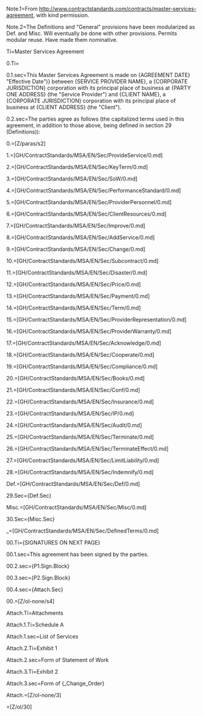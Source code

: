 Note.1=From http://www.contractstandards.com/contracts/master-services-agreement, with kind permission.  

Note.2=The Definitions and "General" provisions have been modularized as Def. and Misc. Will eventually be done with other provisions.  Permits modular reuse.  Have made them nominative. 

Ti=Master Services Agreement

0.Ti=</i>

0.1.sec=This Master Services Agreement is made on {AGREEMENT DATE} "Effective Date")} between {SERVICE PROVIDER NAME}, a {CORPORATE JURISDICTION} corporation with its principal place of business at {PARTY ONE ADDRESS} (the "Service Provider") and {CLIENT NAME}, a {CORPORATE JURISDICTION} corporation with its principal place of business at {CLIENT ADDRESS} (the "Client").

0.2.sec=The parties agree as follows (the capitalized terms used in this agreement, in addition to those above, being defined in section 29 (Definitions)):

0.=[Z/paras/s2]

1.=[GH/ContractStandards/MSA/EN/Sec/ProvideService/0.md]

2.=[GH/ContractStandards/MSA/EN/Sec/KeyTerm/0.md]

3.=[GH/ContractStandards/MSA/EN/Sec/SoW/0.md]

4.=[GH/ContractStandards/MSA/EN/Sec/PerformanceStandard/0.md]

5.=[GH/ContractStandards/MSA/EN/Sec/ProviderPersonnel/0.md]

6.=[GH/ContractStandards/MSA/EN/Sec/ClientResources/0.md]

7.=[GH/ContractStandards/MSA/EN/Sec/Improve/0.md]

8.=[GH/ContractStandards/MSA/EN/Sec/AddService/0.md]

9.=[GH/ContractStandards/MSA/EN/Sec/Change/0.md]

10.=[GH/ContractStandards/MSA/EN/Sec/Subcontract/0.md]

11.=[GH/ContractStandards/MSA/EN/Sec/Disaster/0.md]

12.=[GH/ContractStandards/MSA/EN/Sec/Price/0.md]

13.=[GH/ContractStandards/MSA/EN/Sec/Payment/0.md]

14.=[GH/ContractStandards/MSA/EN/Sec/Term/0.md]

15.=[GH/ContractStandards/MSA/EN/Sec/ProviderRepresentation/0.md]

16.=[GH/ContractStandards/MSA/EN/Sec/ProviderWarranty/0.md]

17.=[GH/ContractStandards/MSA/EN/Sec/Acknowledge/0.md]

18.=[GH/ContractStandards/MSA/EN/Sec/Cooperate/0.md]

19.=[GH/ContractStandards/MSA/EN/Sec/Compliance/0.md]

20.=[GH/ContractStandards/MSA/EN/Sec/Books/0.md]

21.=[GH/ContractStandards/MSA/EN/Sec/Conf/0.md]

22.=[GH/ContractStandards/MSA/EN/Sec/Insurance/0.md]

23.=[GH/ContractStandards/MSA/EN/Sec/IP/0.md]

24.=[GH/ContractStandards/MSA/EN/Sec/Audit/0.md]

25.=[GH/ContractStandards/MSA/EN/Sec/Terminate/0.md]

26.=[GH/ContractStandards/MSA/EN/Sec/TerminateEffect/0.md]

27.=[GH/ContractStandards/MSA/EN/Sec/LimitLiability/0.md]

28.=[GH/ContractStandards/MSA/EN/Sec/Indemnify/0.md]

Def.=[GH/ContractStandards/MSA/EN/Sec/Def/0.md]

29.Sec={Def.Sec}

Misc.=[GH/ContractStandards/MSA/EN/Sec/Misc/0.md]

30.Sec={Misc.Sec}

_=[GH/ContractStandards/MSA/EN/Sec/DefinedTerms/0.md]

00.Ti={SIGNATURES ON NEXT PAGE}

00.1.sec=This agreement has been signed by the parties.

00.2.sec={P1.Sign.Block}

00.3.sec={P2.Sign.Block}

00.4.sec={Attach.Sec}

00.=[Z/ol-none/s4]

Attach.Ti=Attachments

Attach.1.Ti=Schedule A

Attach.1.sec=List of Services

Attach.2.Ti=Exhibit 1

Attach.2.sec=Form of Statement of Work

Attach.3.Ti=Exhibit 2

Attach.3.sec=Form of {_Change_Order}

Attach.=[Z/ol-none/3]

=[Z/ol/30]
